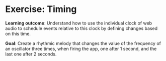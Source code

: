 # Exercise: Timing

**Learning outcome**: Understand how to use the individual clock of web audio to schedule events relative to this clock by defining changes based on this time.

**Goal**: Create a rhythmic melody that changes the value of the frequency of an oscillator three times, when firing the app, one after 1 second, and the last one after 2 seconds.

